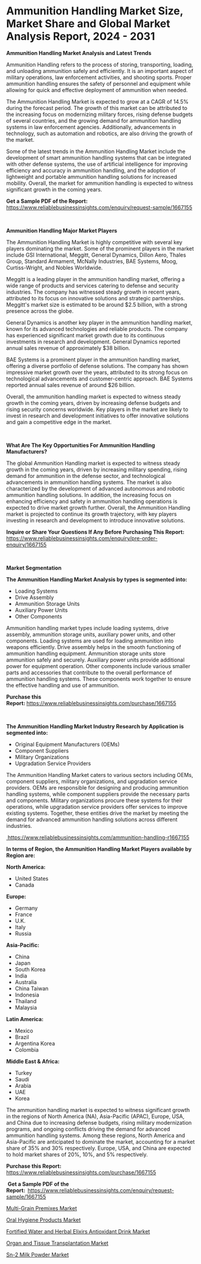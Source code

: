 <p><h1>Ammunition Handling Market Size, Market Share and Global Market Analysis Report, 2024 - 2031</h1></p><p><strong>Ammunition Handling Market Analysis and Latest Trends</strong></p>
<p><p>Ammunition Handling refers to the process of storing, transporting, loading, and unloading ammunition safely and efficiently. It is an important aspect of military operations, law enforcement activities, and shooting sports. Proper ammunition handling ensures the safety of personnel and equipment while allowing for quick and effective deployment of ammunition when needed.</p><p>The Ammunition Handling Market is expected to grow at a CAGR of 14.5% during the forecast period. The growth of this market can be attributed to the increasing focus on modernizing military forces, rising defense budgets of several countries, and the growing demand for ammunition handling systems in law enforcement agencies. Additionally, advancements in technology, such as automation and robotics, are also driving the growth of the market.</p><p>Some of the latest trends in the Ammunition Handling Market include the development of smart ammunition handling systems that can be integrated with other defense systems, the use of artificial intelligence for improving efficiency and accuracy in ammunition handling, and the adoption of lightweight and portable ammunition handling solutions for increased mobility. Overall, the market for ammunition handling is expected to witness significant growth in the coming years.</p></p>
<p><strong>Get a Sample PDF of the Report:&nbsp;</strong> <a href="https://www.reliablebusinessinsights.com/enquiry/request-sample/1667155">https://www.reliablebusinessinsights.com/enquiry/request-sample/1667155</a></p>
<p>&nbsp;</p>
<p><strong>Ammunition Handling Major Market Players</strong></p>
<p><p>The Ammunition Handling Market is highly competitive with several key players dominating the market. Some of the prominent players in the market include GSI International, Meggitt, General Dynamics, Dillon Aero, Thales Group, Standard Armament, McNally Industries, BAE Systems, Moog, Curtiss-Wright, and Nobles Worldwide.</p><p>Meggitt is a leading player in the ammunition handling market, offering a wide range of products and services catering to defense and security industries. The company has witnessed steady growth in recent years, attributed to its focus on innovative solutions and strategic partnerships. Meggitt's market size is estimated to be around $2.5 billion, with a strong presence across the globe.</p><p>General Dynamics is another key player in the ammunition handling market, known for its advanced technologies and reliable products. The company has experienced significant market growth due to its continuous investments in research and development. General Dynamics reported annual sales revenue of approximately $38 billion.</p><p>BAE Systems is a prominent player in the ammunition handling market, offering a diverse portfolio of defense solutions. The company has shown impressive market growth over the years, attributed to its strong focus on technological advancements and customer-centric approach. BAE Systems reported annual sales revenue of around $26 billion.</p><p>Overall, the ammunition handling market is expected to witness steady growth in the coming years, driven by increasing defense budgets and rising security concerns worldwide. Key players in the market are likely to invest in research and development initiatives to offer innovative solutions and gain a competitive edge in the market.</p></p>
<p>&nbsp;</p>
<p><strong>What Are The Key Opportunities For Ammunition Handling Manufacturers?</strong></p>
<p><p>The global Ammunition Handling market is expected to witness steady growth in the coming years, driven by increasing military spending, rising demand for ammunition in the defense sector, and technological advancements in ammunition handling systems. The market is also characterized by the development of advanced autonomous and robotic ammunition handling solutions. In addition, the increasing focus on enhancing efficiency and safety in ammunition handling operations is expected to drive market growth further. Overall, the Ammunition Handling market is projected to continue its growth trajectory, with key players investing in research and development to introduce innovative solutions.</p></p>
<p><strong>Inquire or Share Your Questions If Any Before Purchasing This Report:</strong> <a href="https://www.reliablebusinessinsights.com/enquiry/pre-order-enquiry/1667155">https://www.reliablebusinessinsights.com/enquiry/pre-order-enquiry/1667155</a></p>
<p>&nbsp;</p>
<p><strong>Market Segmentation</strong></p>
<p><strong>The Ammunition Handling Market Analysis by types is segmented into:</strong></p>
<p><ul><li>Loading Systems</li><li>Drive Assembly</li><li>Ammunition Storage Units</li><li>Auxiliary Power Units</li><li>Other Components</li></ul></p>
<p><p>Ammunition handling market types include loading systems, drive assembly, ammunition storage units, auxiliary power units, and other components. Loading systems are used for loading ammunition into weapons efficiently. Drive assembly helps in the smooth functioning of ammunition handling equipment. Ammunition storage units store ammunition safely and securely. Auxiliary power units provide additional power for equipment operation. Other components include various smaller parts and accessories that contribute to the overall performance of ammunition handling systems. These components work together to ensure the effective handling and use of ammunition.</p></p>
<p><strong>Purchase this Report:&nbsp;</strong><a href="https://www.reliablebusinessinsights.com/purchase/1667155">https://www.reliablebusinessinsights.com/purchase/1667155</a></p>
<p>&nbsp;</p>
<p><strong>The Ammunition Handling Market Industry Research by Application is segmented into:</strong></p>
<p><ul><li>Original Equipment Manufacturers (OEMs)</li><li>Component Suppliers</li><li>Military Organizations</li><li>Upgradation Service Providers</li></ul></p>
<p><p>The Ammunition Handling Market caters to various sectors including OEMs, component suppliers, military organizations, and upgradation service providers. OEMs are responsible for designing and producing ammunition handling systems, while component suppliers provide the necessary parts and components. Military organizations procure these systems for their operations, while upgradation service providers offer services to improve existing systems. Together, these entities drive the market by meeting the demand for advanced ammunition handling solutions across different industries.</p></p>
<p><a href="https://www.reliablebusinessinsights.com/ammunition-handling-r1667155">&nbsp;https://www.reliablebusinessinsights.com/ammunition-handling-r1667155</a></p>
<p><strong>In terms of Region, the Ammunition Handling Market Players available by Region are:</strong></p>
<p>
    <p> <strong> North America: </strong>
        <ul>
            <li>United States</li>
            <li>Canada</li>
        </ul>
        </p> 
    <p> <strong> Europe: </strong>
        <ul>
            <li>Germany</li>
            <li>France</li>
            <li>U.K.</li>
            <li>Italy</li>
            <li>Russia</li>
        </ul>
        </p> 
    <p> <strong> Asia-Pacific: </strong>
        <ul>
            <li>China</li>
            <li>Japan</li>
            <li>South Korea</li>
            <li>India</li>
            <li>Australia</li>
            <li>China Taiwan</li>
            <li>Indonesia</li>
            <li>Thailand</li>
            <li>Malaysia</li>
        </ul>
        </p> 
    <p> <strong> Latin America: </strong>
        <ul>
            <li>Mexico</li>
            <li>Brazil</li>
            <li>Argentina Korea</li>
            <li>Colombia</li>
        </ul>
        </p> 
    <p> <strong> Middle East & Africa: </strong>
        <ul>
            <li>Turkey</li>
            <li>Saudi</li>
            <li>Arabia</li>
            <li>UAE</li>
            <li>Korea</li>
        </ul>
    </p>
    </p>
<p><p>The ammunition handling market is expected to witness significant growth in the regions of North America (NA), Asia-Pacific (APAC), Europe, USA, and China due to increasing defense budgets, rising military modernization programs, and ongoing conflicts driving the demand for advanced ammunition handling systems. Among these regions, North America and Asia-Pacific are anticipated to dominate the market, accounting for a market share of 35% and 30% respectively. Europe, USA, and China are expected to hold market shares of 20%, 10%, and 5% respectively.</p></p>
<p><strong>Purchase this Report: </strong><a href="https://www.reliablebusinessinsights.com/purchase/1667155">https://www.reliablebusinessinsights.com/purchase/1667155</a></p>
<p>&nbsp;<strong>Get a Sample PDF of the Report:&nbsp;&nbsp;</strong><a href="https://www.reliablebusinessinsights.com/enquiry/request-sample/1667155">https://www.reliablebusinessinsights.com/enquiry/request-sample/1667155</a></p>
<p><strong></strong></p>
<p><p><a href="https://medium.com/@ikeschumm18/multi-grain-premixes-market-trends-focusing-on-multi-grain-premixes-market-insight-and-forecast-f7e7a163e724">Multi-Grain Premixes Market</a></p><p><a href="https://github.com/mdinislamsheik/Market-Research-Report-List-1/blob/main/oral-hygiene-products-market.md">Oral Hygiene Products Market</a></p><p><a href="https://medium.com/@kaitlynkristyfj13/fortified-water-and-herbal-elixirs-antioxidant-drink-market-share-market-analysis-growth-trends-b50dd768a0d5">Fortified Water and Herbal Elixirs Antioxidant Drink Market</a></p><p><a href="https://github.com/NorbertYates/Market-Research-Report-List-6/blob/main/organ-and-tissue-transplantation-market.md">Organ and Tissue Transplantation Market</a></p><p><a href="https://medium.com/@chellamarie1961/insights-into-the-sn-2-milk-powder-market-size-which-is-expanding-with-a-11-7-fd9306a2feca">Sn-2 Milk Powder Market</a></p></p>